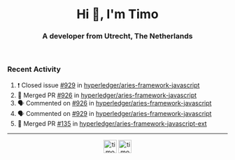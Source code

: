 <h1 align="center">Hi 👋, I'm Timo</h1>
<h3 align="center">A developer from Utrecht, The Netherlands</h3>
<br/>
<!-- https://github.com/rahuldkjain/github-profile-readme-generator --!>

<!--  <p align="left"><img src="https://github-readme-stats.vercel.app/api?username=timoglastra&show_icons=true&count_private=true&" alt="timoglastra" /></p> --!>

<!--
Github language stats
<p align="left"><img src="https://github-readme-stats.vercel.app/api/top-langs/?username=timoglastra&layout=compact" alt="timoglastra" /><p>
-->

<!-- Codestats language stats -->
<!-- <p align="left"><img src="https://codestats-readme.vercel.app/api/top-langs/?username=timoglastra&layout=compact&language_count=12" alt="timoglastra" /><p>    --!>
  
<h3>Recent Activity</h3>

<!--START_SECTION:activity-->
1. ❗️ Closed issue [#929](https://github.com/hyperledger/aries-framework-javascript/issues/929) in [hyperledger/aries-framework-javascript](https://github.com/hyperledger/aries-framework-javascript)
2. 🎉 Merged PR [#926](https://github.com/hyperledger/aries-framework-javascript/pull/926) in [hyperledger/aries-framework-javascript](https://github.com/hyperledger/aries-framework-javascript)
3. 🗣 Commented on [#926](https://github.com/hyperledger/aries-framework-javascript/issues/926) in [hyperledger/aries-framework-javascript](https://github.com/hyperledger/aries-framework-javascript)
4. 🗣 Commented on [#929](https://github.com/hyperledger/aries-framework-javascript/issues/929) in [hyperledger/aries-framework-javascript](https://github.com/hyperledger/aries-framework-javascript)
5. 🎉 Merged PR [#135](https://github.com/hyperledger/aries-framework-javascript-ext/pull/135) in [hyperledger/aries-framework-javascript-ext](https://github.com/hyperledger/aries-framework-javascript-ext)
<!--END_SECTION:activity-->

---

<p align="center">
<a href="https://twitter.com/timoglastra" target="blank"><img align="center" src="https://cdn.jsdelivr.net/npm/simple-icons@3.0.1/icons/twitter.svg" alt="timoglastra" height="30" width="30" /></a>
<a href="https://linkedin.com/in/timoglastra" target="blank"><img align="center" src="https://cdn.jsdelivr.net/npm/simple-icons@3.0.1/icons/linkedin.svg" alt="timoglastra" height="30" width="30" /></a>
</p>



